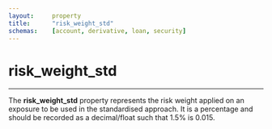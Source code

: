 ```yaml
---
layout:     property
title:      "risk_weight_std"
schemas:    [account, derivative, loan, security]
---
```


# risk_weight_std

---

The **risk_weight_std** property represents the risk weight applied on an exposure to be used in the standardised approach. It is a percentage and should be recorded as a decimal/float such that 1.5% is 0.015.
